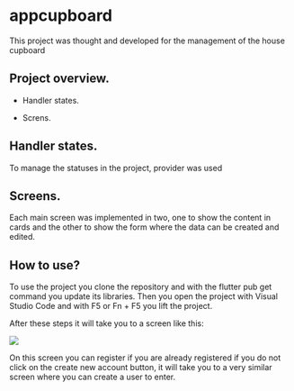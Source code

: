 # appcupboard

This project was thought and developed for the management of the house cupboard

## Project overview.

- Handler states.

- Screns.

## Handler states.

To manage the statuses in the project, provider was used

## Screens.

Each main screen was implemented in two, one to show the content in cards and the other to show the form where the data can be created and edited.

## How to use?

To use the project you clone the repository and with the flutter pub get command you update its libraries. Then you open the project with Visual Studio Code and with F5 or Fn + F5 you lift the project.

After these steps it will take you to a screen like this:


![](/login.jpg)

On this screen you can register if you are already registered if you do not click on the create new account button, it will take you to a very similar screen where you can create a user to enter.

